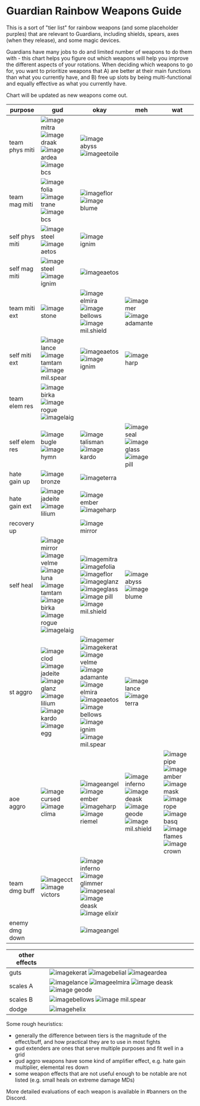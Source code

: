# Guardian Rainbow Weapons Guide

This is a sort of "tier list" for rainbow weapons (and some placeholder purples) that are relevant to Guardians, including shields, spears, axes (when they release), and some magic devices.

Guardians have many jobs to do and limited number of weapons to do them with - this chart helps you figure out which weapons will help you improve the different aspects of your rotations. When deciding which weapons to go for, you want to prioritize weapons that A) are better at their main functions than what you currently have, and B) free up slots by being multi-functional and equally effective as what you currently have.

Chart will be updated as new weapons come out.

| purpose | gud | okay | meh | wat |
|---------|-----|------|-----|-----|
team phys miti | ![image](https://user-images.githubusercontent.com/10483639/147437732-2a7a630c-10d5-4c72-8788-4afa94f139c5.png)mitra ![image](https://user-images.githubusercontent.com/10483639/147450028-f73d41b6-d52d-41dd-b30c-e619659547e2.png)draak ![image](https://user-images.githubusercontent.com/10483639/147450147-df0e7079-5be4-4d69-9d1b-a0d59cdeefdb.png)ardea ![image](https://user-images.githubusercontent.com/10483639/149652574-56aa6783-6b30-4d63-9712-d5ff0f6e2f92.png) bcs | ![image](https://user-images.githubusercontent.com/10483639/147438699-8a832c8f-fa9f-4bca-8241-31a4df14cb60.png)abyss ![image](https://user-images.githubusercontent.com/10483639/147450013-5b5edf1b-3c8e-4901-a55a-008c4fd7329f.png)etoile
team mag miti | ![image](https://user-images.githubusercontent.com/10483639/147438501-bef3bb8f-01d0-4190-8a14-5bb2ca311555.png)folia ![image](https://user-images.githubusercontent.com/10483639/147449750-685f11ca-92ee-4bf4-8dc0-9bb8726e65f9.png)trane ![image](https://user-images.githubusercontent.com/10483639/149652574-56aa6783-6b30-4d63-9712-d5ff0f6e2f92.png) bcs | ![image](https://user-images.githubusercontent.com/10483639/147449606-b8fc6a83-3873-4a6b-9c8a-835818bfcb35.png)flor ![image](https://user-images.githubusercontent.com/10483639/147449824-9718964b-2a38-418e-8734-2f7d340d7794.png)blume 
self phys miti | ![image](https://user-images.githubusercontent.com/10483639/147438348-2cd6575e-1cf7-48ac-a721-9d82f61737be.png)steel ![image](https://user-images.githubusercontent.com/10483639/147451615-48e9fd47-16aa-43a4-a1eb-91baa1ca48ca.png)aetos | ![image](https://user-images.githubusercontent.com/10483639/151856258-33b135d6-4c21-4712-b662-5141581e1ca8.png) ignim
self mag miti | ![image](https://user-images.githubusercontent.com/10483639/147438348-2cd6575e-1cf7-48ac-a721-9d82f61737be.png)steel ![image](https://user-images.githubusercontent.com/10483639/151856258-33b135d6-4c21-4712-b662-5141581e1ca8.png) ignim | ![image](https://user-images.githubusercontent.com/10483639/147451615-48e9fd47-16aa-43a4-a1eb-91baa1ca48ca.png)aetos
team miti ext | ![image](https://user-images.githubusercontent.com/10483639/147438328-88dfc8bd-23c6-4f67-adc1-dfb5655e6bdc.png)stone | ![image](https://user-images.githubusercontent.com/10483639/147451307-7eb1ca2c-66d6-4e12-b3e8-0669ada966cd.png)elmira ![image](https://user-images.githubusercontent.com/10483639/147451677-9297d0ce-19c1-4aea-bbd9-5949f12b99b2.png)bellows ![image](https://user-images.githubusercontent.com/10483639/153115587-fee03e92-2282-46f3-b272-18db62897ca1.png) mil.shield | ![image](https://user-images.githubusercontent.com/10483639/147438628-e5c253c1-bbd1-4b16-93c7-5c596d293390.png)mer ![image](https://user-images.githubusercontent.com/10483639/147450530-3e6a1e5c-5c2f-4996-ad35-f1640fe38366.png)adamante |
self miti ext | ![image](https://user-images.githubusercontent.com/10483639/147451236-3d0f8287-0a45-4968-bab6-9fe490220224.png)lance ![image](https://user-images.githubusercontent.com/10483639/147450059-a01dab20-fa06-42dc-a47b-da12d1a65079.png)tamtam ![image](https://user-images.githubusercontent.com/10483639/153115944-18da5eb6-10f0-4eb9-884e-38c920bfc2df.png) mil.spear | ![image](https://user-images.githubusercontent.com/10483639/147451615-48e9fd47-16aa-43a4-a1eb-91baa1ca48ca.png)aetos ![image](https://user-images.githubusercontent.com/10483639/151856258-33b135d6-4c21-4712-b662-5141581e1ca8.png) ignim | ![image](https://user-images.githubusercontent.com/10483639/147451011-58af65fa-81bd-4620-8641-3a43fbba5bcd.png)harp
team elem res | ![image](https://user-images.githubusercontent.com/10483639/147450261-3b7cccc5-0eee-4725-842e-795dce108965.png)birka ![image](https://user-images.githubusercontent.com/10483639/147450652-3b44f198-c301-4e97-a83d-6361f118f100.png)rogue ![image](https://user-images.githubusercontent.com/10483639/147842913-de88dd15-17b8-461f-8d71-88a54bfa4f94.png)laig | 
self elem res | ![image](https://user-images.githubusercontent.com/10483639/147449738-a246f810-3df3-4e95-93fe-4978a7912cd8.png)bugle ![image](https://user-images.githubusercontent.com/10483639/147536130-a46a7d40-36fa-4c27-9bef-86d6f3094e8e.png)hymn | ![image](https://user-images.githubusercontent.com/10483639/147449980-5e99f1b4-5936-47f5-b4d2-63ce74ec8ced.png)talisman ![image](https://user-images.githubusercontent.com/10483639/147451127-7cb179d9-5a02-4b47-975e-aa1705a72c8d.png)kardo | ![image](https://user-images.githubusercontent.com/10483639/147450426-9ac123aa-09ff-449f-94db-6194f5afd288.png)seal ![image](https://user-images.githubusercontent.com/10483639/147450612-bda8d150-88d3-4941-8417-09e84bda5815.png)glass ![image](https://user-images.githubusercontent.com/10483639/149652691-19d2f102-d13b-44b5-b979-10d9b3ff1342.png) pill
hate gain up | ![image](https://user-images.githubusercontent.com/10483639/147438185-be0e4313-02a2-43d9-9157-2d1d498f7e90.png)bronze | ![image](https://user-images.githubusercontent.com/10483639/147438546-086ab42b-f016-4ee4-905d-4c04e571e66d.png)terra
hate gain ext | ![image](https://user-images.githubusercontent.com/10483639/147450101-ffcc85ef-77ca-4d9e-82ed-646e070290af.png)jadeite ![image](https://user-images.githubusercontent.com/10483639/147451186-f16e3649-fd70-495f-9fd2-70ba1dcda132.png)lilium | ![image](https://user-images.githubusercontent.com/10483639/147449539-5bb89616-e531-4027-9f17-3915b8b24e85.png)ember ![image](https://user-images.githubusercontent.com/10483639/147451011-58af65fa-81bd-4620-8641-3a43fbba5bcd.png)harp
recovery up | | ![image](https://user-images.githubusercontent.com/10483639/147438804-355ac8f5-c9e2-4613-b009-50ebe526b14b.png)mirror 
self heal | ![image](https://user-images.githubusercontent.com/10483639/147438804-355ac8f5-c9e2-4613-b009-50ebe526b14b.png)mirror ![image](https://user-images.githubusercontent.com/10483639/147449906-a0ee11e8-0b98-4c64-bd46-8f4272759edf.png)velme ![image](https://user-images.githubusercontent.com/10483639/147450131-d534de18-6fa8-4057-9599-726e49c58e3d.png)luna ![image](https://user-images.githubusercontent.com/10483639/147450059-a01dab20-fa06-42dc-a47b-da12d1a65079.png)tamtam ![image](https://user-images.githubusercontent.com/10483639/147450261-3b7cccc5-0eee-4725-842e-795dce108965.png)birka ![image](https://user-images.githubusercontent.com/10483639/147450652-3b44f198-c301-4e97-a83d-6361f118f100.png)rogue ![image](https://user-images.githubusercontent.com/10483639/147842913-de88dd15-17b8-461f-8d71-88a54bfa4f94.png)laig | ![image](https://user-images.githubusercontent.com/10483639/147437732-2a7a630c-10d5-4c72-8788-4afa94f139c5.png)mitra ![image](https://user-images.githubusercontent.com/10483639/147438507-60eeb914-f596-4f1d-ad27-c079a6ae632e.png)folia ![image](https://user-images.githubusercontent.com/10483639/147449606-b8fc6a83-3873-4a6b-9c8a-835818bfcb35.png)flor ![image](https://user-images.githubusercontent.com/10483639/147450448-370be42a-53f0-4498-848d-ca86cebd7c0e.png)glanz ![image](https://user-images.githubusercontent.com/10483639/147450612-bda8d150-88d3-4941-8417-09e84bda5815.png)glass ![image](https://user-images.githubusercontent.com/10483639/149652691-19d2f102-d13b-44b5-b979-10d9b3ff1342.png) pill ![image](https://user-images.githubusercontent.com/10483639/153115587-fee03e92-2282-46f3-b272-18db62897ca1.png) mil.shield | ![image](https://user-images.githubusercontent.com/10483639/147438699-8a832c8f-fa9f-4bca-8241-31a4df14cb60.png)abyss ![image](https://user-images.githubusercontent.com/10483639/147449824-9718964b-2a38-418e-8734-2f7d340d7794.png)blume |
st aggro | ![image](https://user-images.githubusercontent.com/10483639/147438451-0404498b-5b4b-428a-ad14-53003d0d733e.png)clod ![image](https://user-images.githubusercontent.com/10483639/147450101-ffcc85ef-77ca-4d9e-82ed-646e070290af.png)jadeite ![image](https://user-images.githubusercontent.com/10483639/147450448-370be42a-53f0-4498-848d-ca86cebd7c0e.png)glanz ![image](https://user-images.githubusercontent.com/10483639/147451186-f16e3649-fd70-495f-9fd2-70ba1dcda132.png)lilium ![image](https://user-images.githubusercontent.com/10483639/147451127-7cb179d9-5a02-4b47-975e-aa1705a72c8d.png)kardo ![image](https://user-images.githubusercontent.com/10483639/150749764-138dd50d-d75e-463d-849b-0cd40a77d921.png) egg | ![image](https://user-images.githubusercontent.com/10483639/147438628-e5c253c1-bbd1-4b16-93c7-5c596d293390.png)mer ![image](https://user-images.githubusercontent.com/10483639/147449653-d2674e58-6efc-4afa-8597-c4e792b6fadc.png)kerat ![image](https://user-images.githubusercontent.com/10483639/147449906-a0ee11e8-0b98-4c64-bd46-8f4272759edf.png)velme ![image](https://user-images.githubusercontent.com/10483639/147450530-3e6a1e5c-5c2f-4996-ad35-f1640fe38366.png)adamante ![image](https://user-images.githubusercontent.com/10483639/147451307-7eb1ca2c-66d6-4e12-b3e8-0669ada966cd.png)elmira ![image](https://user-images.githubusercontent.com/10483639/147451615-48e9fd47-16aa-43a4-a1eb-91baa1ca48ca.png)aetos ![image](https://user-images.githubusercontent.com/10483639/147451677-9297d0ce-19c1-4aea-bbd9-5949f12b99b2.png)bellows ![image](https://user-images.githubusercontent.com/10483639/151856258-33b135d6-4c21-4712-b662-5141581e1ca8.png) ignim ![image](https://user-images.githubusercontent.com/10483639/153115944-18da5eb6-10f0-4eb9-884e-38c920bfc2df.png) mil.spear | ![image](https://user-images.githubusercontent.com/10483639/147451236-3d0f8287-0a45-4968-bab6-9fe490220224.png)lance ![image](https://user-images.githubusercontent.com/10483639/147438546-086ab42b-f016-4ee4-905d-4c04e571e66d.png)terra 
aoe aggro | ![image](https://user-images.githubusercontent.com/10483639/147438665-5572eda2-b9c3-4bbd-8510-0246f5543bd3.png)cursed ![image](https://user-images.githubusercontent.com/10483639/147450572-dadccd35-7b19-4671-9b0c-dde302e5a444.png)clima | ![image](https://user-images.githubusercontent.com/10483639/147438764-40a72952-d671-470c-983c-9bdf4fc8287f.png)angel ![image](https://user-images.githubusercontent.com/10483639/147449539-5bb89616-e531-4027-9f17-3915b8b24e85.png)ember ![image](https://user-images.githubusercontent.com/10483639/147451011-58af65fa-81bd-4620-8641-3a43fbba5bcd.png)harp ![image](https://user-images.githubusercontent.com/10483639/147453137-3f2a176f-eb8d-47d9-85a8-4498ea77424b.png)riemel | ![image](https://user-images.githubusercontent.com/10483639/147438466-b12f7927-746e-4864-a6e0-186400a7a981.png)inferno ![image](https://user-images.githubusercontent.com/10483639/148608356-5dd8182f-6d33-4fc5-b528-fd0c58e1a4f5.png) deask ![image](https://user-images.githubusercontent.com/10483639/150748094-21da2e42-9239-4a1f-9e8a-2f84b2602f99.png) geode ![image](https://user-images.githubusercontent.com/10483639/153115587-fee03e92-2282-46f3-b272-18db62897ca1.png) mil.shield | ![image](https://user-images.githubusercontent.com/10483639/147451456-40f2f9cb-0f8b-4d8d-a158-6cf5d4543223.png)pipe ![image](https://user-images.githubusercontent.com/10483639/147451744-1bba2512-bccc-414c-b8ae-69d1a87cefb2.png)amber ![image](https://user-images.githubusercontent.com/10483639/148608591-6204a703-86ed-4e2a-8873-6caef00abc2f.png) mask ![image](https://user-images.githubusercontent.com/10483639/149652641-60ebb651-fe50-4859-aa0a-d352a664f3d6.png) rope ![image](https://user-images.githubusercontent.com/10483639/150749075-2453869e-a9c8-46f2-937e-cddd5989ac40.png) basq ![image](https://user-images.githubusercontent.com/10483639/151857133-9b5923ce-a6e3-43ba-bac6-449f8018c28e.png) flames ![image](https://user-images.githubusercontent.com/10483639/153116338-7feef499-8e6a-416a-8e4a-2dc79b1ceffb.png) crown
team dmg buff | ![image](https://user-images.githubusercontent.com/10483639/147438684-2e555a9c-f61e-4581-8f6b-d0305f682213.png)cct ![image](https://user-images.githubusercontent.com/10483639/153116251-eacdef22-8dfe-49d3-bea5-e9adcd246e9c.png) victors | ![image](https://user-images.githubusercontent.com/10483639/147438466-b12f7927-746e-4864-a6e0-186400a7a981.png)inferno ![image](https://user-images.githubusercontent.com/10483639/147438616-32dbd77e-f3b8-444b-9639-ce64e72e1a84.png)glimmer ![image](https://user-images.githubusercontent.com/10483639/147450426-9ac123aa-09ff-449f-94db-6194f5afd288.png)seal ![image](https://user-images.githubusercontent.com/10483639/148608356-5dd8182f-6d33-4fc5-b528-fd0c58e1a4f5.png) deask ![image](https://user-images.githubusercontent.com/10483639/148608533-0b16420c-67b6-44a9-ad7a-cc73388f5acf.png) elixir
enemy dmg down | | ![image](https://user-images.githubusercontent.com/10483639/147438764-40a72952-d671-470c-983c-9bdf4fc8287f.png)angel

| other effects | |
| ------------- | --- |
guts | ![image](https://user-images.githubusercontent.com/10483639/147449653-d2674e58-6efc-4afa-8597-c4e792b6fadc.png)kerat ![image](https://user-images.githubusercontent.com/10483639/147449787-6b0d72c8-e8cc-4da8-a6d9-3966266e68ee.png)belial ![image](https://user-images.githubusercontent.com/10483639/147450147-df0e7079-5be4-4d69-9d1b-a0d59cdeefdb.png)ardea
scales A | ![image](https://user-images.githubusercontent.com/10483639/147451236-3d0f8287-0a45-4968-bab6-9fe490220224.png)lance ![image](https://user-images.githubusercontent.com/10483639/147451307-7eb1ca2c-66d6-4e12-b3e8-0669ada966cd.png)elmira ![image](https://user-images.githubusercontent.com/10483639/148608356-5dd8182f-6d33-4fc5-b528-fd0c58e1a4f5.png) deask ![image](https://user-images.githubusercontent.com/10483639/150748094-21da2e42-9239-4a1f-9e8a-2f84b2602f99.png) geode
scales B | ![image](https://user-images.githubusercontent.com/10483639/147451677-9297d0ce-19c1-4aea-bbd9-5949f12b99b2.png)bellows ![image](https://user-images.githubusercontent.com/10483639/153115944-18da5eb6-10f0-4eb9-884e-38c920bfc2df.png) mil.spear
dodge | ![image](https://user-images.githubusercontent.com/10483639/147438527-cdaf9bea-0990-4dab-bfc6-1b2729010c5a.png)helix

Some rough heuristics:

- generally the difference between tiers is the magnitude of the effect/buff, and how practical they are to use in most fights
- gud extenders are ones that serve multiple purposes and fit well in a grid
- gud aggro weapons have some kind of amplifier effect, e.g. hate gain multiplier, elemental res down
- some weapon effects that are not useful enough to be notable are not listed (e.g. small heals on extreme damage MDs)

More detailed evaluations of each weapon is available in #banners on the Discord.
